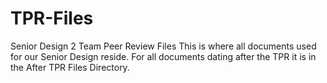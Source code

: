 # TPR-Files
Senior Design 2 Team Peer Review Files
This is where all documents used for our Senior Design reside.
For all documents dating after the TPR it is in the After TPR Files Directory.
